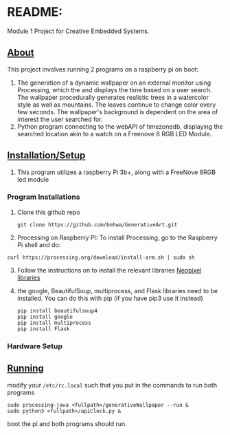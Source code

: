 # README:

Module 1 Project for Creative Embedded Systems.



## <u>About</u>

This project involves running 2 programs on a raspberry pi on boot: 

1. The generation of a dynamic wallpaper on an external monitor using Processing, which the and displays the time based on a user search. The wallpaper procedurally generates realistic trees in a watercolor style as well as mountains. The leaves continue to change color every few seconds. The wallpaper's background is dependent on the area of interest the user searched for.
2.  Python program connecting to the webAPI of timezonedb, displaying the searched location  akin to a watch on a Freenove 8 RGB LED Module.   



## <u>Installation/Setup</u>

1. This program utilizes a raspberry Pi 3b+, along with a FreeNove 8RGB led module 

### Program Installations

1. Clone this github repo

   ```
   git clone https://github.com/bnhwa/GenerativeArt.git
   ```

   

2. Processing on Raspberry PI: To install Processing, go to the Raspberry Pi shell and do:

```
curl https://processing.org/download/install-arm.sh | sudo sh
```

3. Follow the instructions on to install the relevant libraries [Neopixel libraries](https://learn.adafruit.com/neopixels-on-raspberry-pi/overview )

4. the google, BeautifulSoup,  multiprocess, and Flask libraries need to be installed. You can do this with pip (if you have pip3 use it instead)

   ```
   pip install beautifulsoup4
   pip install google
   pip install multiprocess
   pip install Flask
   ```

   

### Hardware Setup



## <u>Running</u>

modify your `/etc/rc.local` such that you put in the commands to run both programs

```
sudo processing-java <fullpath>/generativeWallpaper --run &
sudo python3 <fullpath>/apiClock.py &
```

boot the pi and both programs should run. 